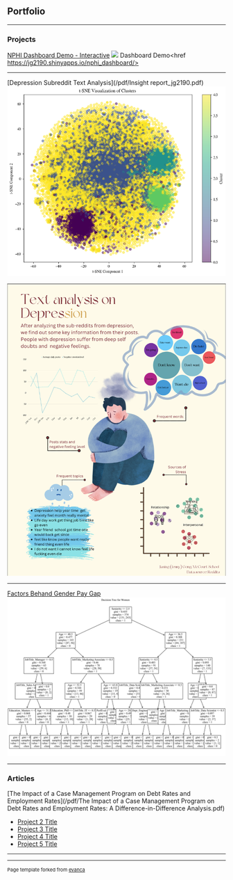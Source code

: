 ## Portfolio

---

### Projects

[NPHI Dashboard Demo - Interactive](/pdf/sample_presentation.pdf)
<img src="images/dashboard_demo.mov?raw=true"/>
Dashboard Demo<href https://jg2190.shinyapps.io/nphi_dashboard/>

---
[Depression Subreddit Text Analysis](/pdf/Insight report_jg2190.pdf)
<img src="images/cluster.png?raw=true"/>

<img src="images/depressioninfograpic.png?raw=true"/>


---
[Factors Behand Gender Pay Gap](/pdf/ds2_final_project_jg2190-2.pdf)
<img src="images/decision_tree_women.jpg?raw=true"/>

---

### Articles

[The Impact of a Case Management Program on Debt Rates and Employment Rates](/pdf/The Impact of a Case Management Program on Debt Rates and Employment Rates: A Difference-in-Difference Analysis.pdf)
- [Project 2 Title](http://example.com/)
- [Project 3 Title](http://example.com/)
- [Project 4 Title](http://example.com/)
- [Project 5 Title](http://example.com/)

---




---
<p style="font-size:11px">Page template forked from <a href="https://github.com/evanca/quick-portfolio">evanca</a></p>
<!-- Remove above link if you don't want to attibute -->
